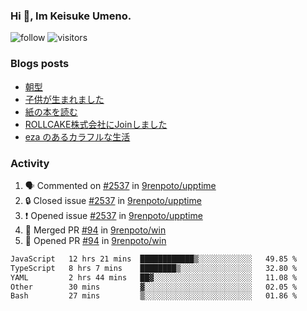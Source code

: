 ### Hi 👋, Im Keisuke Umeno.

<!--
**9renpoto/9renpoto** is a ✨ _special_ ✨ repository because its `README.md` (this file) appears on your GitHub profile.

Here are some ideas to get you started:

- 🔭 I’m currently working on ...
- 🌱 I’m currently learning ...
- 👯 I’m looking to collaborate on ...
- 🤔 I’m looking for help with ...
- 💬 Ask me about ...
- 📫 How to reach me: ...
- 😄 Pronouns: ...
- ⚡ Fun fact: ...
-->

![follow](https://img.shields.io/github/followers/9renpoto?label=Follow&style=social)
![visitors](https://komarev.com/ghpvc/?username=9renpoto&label=Profile%20views&color=0e75b6&style=flat)

### Blogs posts

<!-- BLOG-POST-LIST:START -->
- [朝型](https://9renpoto.win/entry/2024/05/29/im-an-early)
- [子供が生まれました](https://9renpoto.win/entry/2024/04/18/hello-world)
- [紙の本を読む](https://9renpoto.win/entry/2024/02/25/reading-papar-book)
- [ROLLCAKE株式会社にJoinしました](https://9renpoto.win/entry/2024/02/11/join)
- [eza のあるカラフルな生活](https://9renpoto.win/entry/2024/02/01/eza)
<!-- BLOG-POST-LIST:END -->

### Activity

<!--START_SECTION:activity-->
1. 🗣 Commented on [#2537](https://github.com/9renpoto/upptime/issues/2537#issuecomment-2229326179) in [9renpoto/upptime](https://github.com/9renpoto/upptime)
2. 🔒 Closed issue [#2537](https://github.com/9renpoto/upptime/issues/2537) in [9renpoto/upptime](https://github.com/9renpoto/upptime)
3. ❗ Opened issue [#2537](https://github.com/9renpoto/upptime/issues/2537) in [9renpoto/upptime](https://github.com/9renpoto/upptime)
4. 🎉 Merged PR [#94](https://github.com/9renpoto/win/pull/94) in [9renpoto/win](https://github.com/9renpoto/win)
5. 💪 Opened PR [#94](https://github.com/9renpoto/win/pull/94) in [9renpoto/win](https://github.com/9renpoto/win)
<!--END_SECTION:activity-->

<!--START_SECTION:waka-->

```txt
JavaScript   12 hrs 21 mins  ████████████▒░░░░░░░░░░░░   49.85 %
TypeScript   8 hrs 7 mins    ████████▒░░░░░░░░░░░░░░░░   32.80 %
YAML         2 hrs 44 mins   ██▓░░░░░░░░░░░░░░░░░░░░░░   11.08 %
Other        30 mins         ▓░░░░░░░░░░░░░░░░░░░░░░░░   02.05 %
Bash         27 mins         ▒░░░░░░░░░░░░░░░░░░░░░░░░   01.86 %
```

<!--END_SECTION:waka-->
